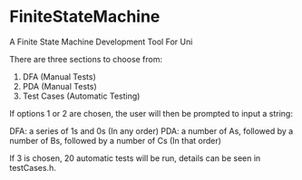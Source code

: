 # FiniteStateMachine
A Finite State Machine Development Tool For Uni

There are three sections to choose from:

1) DFA (Manual Tests)
2) PDA (Manual Tests)
3) Test Cases (Automatic Testing)

If options 1 or 2 are chosen, the user will then be prompted to input a string:

DFA: a series of 1s and 0s (In any order)
PDA: a number of As, followed by a number of Bs, followed by a number of Cs (In that order)

If 3 is chosen, 20 automatic tests will be run, details can be seen in testCases.h.